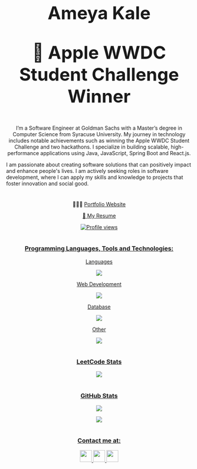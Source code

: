# <p align="center" style="font-size:48px;"> Ameya Kale </p>

## <p align="center" style="font-size:48px;">  Apple WWDC Student Challenge Winner </p>

<p align="center"> I’m a Software Engineer at Goldman Sachs with a Master’s degree in Computer Science from Syracuse University. My journey in technology includes notable achievements such as winning the Apple WWDC Student Challenge and two hackathons. I specialize in building scalable, high-performance applications using Java, JavaScript, Spring Boot and React.js.

I am passionate about creating software solutions that can positively impact and enhance people's lives. I am actively seeking roles in software development, where I can apply my skills and knowledge to projects that foster innovation and social good. </p>

#

<p align="center"> 👨🏻‍💻 <a href="https://ameyak17.github.io/Portfolio/"> Portfolio Website </p>

<p align="center"> 📄 <a href="https://drive.google.com/file/d/1LlY3pUdyvmjFpZ7zS782T60pteoul9y-/view?usp=sharing"> My Resume </p>

<p align="center">
  <img src="https://komarev.com/ghpvc/?username=AmeyaK17&color=blue&style=for-the-badge" alt="Profile views" />
</p>

#

### <p align="center"> Programming Languages, Tools and Technologies: </p>
<p align="center"> Languages </br> </p>
   <p align="center">
      <img src="https://skillicons.dev/icons?i=java,cpp,c,js,py" href="https://skillicons.dev"/> 
   </p>

<p align="center"> Web Development </br> </p>
    <p align="center">
      <img src="https://skillicons.dev/icons?i=react,nodejs,postman,bootstrap,html,css" href="https://skillicons.dev"/> 
    </p>

<p align="center"> Database </br> </p>
    <p align="center">
      <img src="https://skillicons.dev/icons?i=mysql,mongodb" href="https://skillicons.dev"/> 
    </p>

<p align="center"> Other </br> </p>
    <p align="center">
      <img src="https://skillicons.dev/icons?i=git,docker,linux,bash,vscode" href="https://skillicons.dev"/> 
    </p>


#

### <p align="center"> LeetCode Stats </p>
  <p align="center">
    <img src="https://leetcard.jacoblin.cool/AmeyaK17?ext=heatmap&theme=dark" href="https://leetcode.com/u/AmeyaK17"/> 
  </p>

#

### <p align="center"> GitHub Stats </p>

  <p align="center">
    <img src="https://streak-stats.demolab.com/?user=AmeyaK17&theme=dark"/> 
  </p>

  <p align="center">
    <img src="https://github-readme-stats.vercel.app/api/top-langs/?username=AmeyaK17&hide_progress=true&hide=html,css,scss,less"/> 
  </p>

#

### <p align="center"> Contact me at: </p>
<p align="center"> 
<a href="https://www.linkedin.com/in/ameyakale/" > <img height="32" width="32" src="https://www.vectorlogo.zone/logos/linkedin/linkedin-icon.svg">  <a href="mailto:ameya.k.kale@gmail.com" > <img height="32" width="32" src="https://www.vectorlogo.zone/logos/gmail/gmail-tile.svg">  <a href="https://api.whatsapp.com/send?phone=3159527613"> <img height="32" width="32" src="https://www.vectorlogo.zone/logos/whatsapp/whatsapp-tile.svg"> 
</p>
